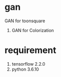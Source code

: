 # gan
GAN for toonsquare
1. GAN for Colorization


# requirement
1. tensorflow 2.2.0
2. python 3.6.10


